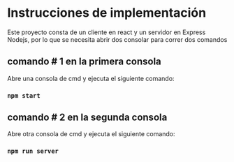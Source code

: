 # Instrucciones de implementación
Este proyecto consta de un cliente en react y un servidor en Express Nodejs, por lo que se necesita abrir dos consolar para correr dos comandos
## comando # 1 en la primera consola

Abre una consola de cmd y ejecuta el siguiente comando:

### `npm start`

## comando # 2 en la segunda consola

Abre otra consola de cmd y ejecuta el siguiente comando:

### `npm run server`